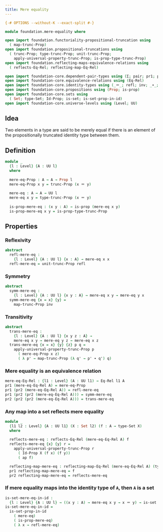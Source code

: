 ```yaml
---
title: Mere equality
---
```


```agda
{-# OPTIONS --without-K --exact-split #-}

module foundation.mere-equality where

open import foundation.functoriality-propositional-truncation using
  ( map-trunc-Prop)
open import foundation.propositional-truncations using
  ( trunc-Prop; type-trunc-Prop; unit-trunc-Prop;
    apply-universal-property-trunc-Prop; is-prop-type-trunc-Prop)
open import foundation.reflecting-maps-equivalence-relations using
  ( reflects-Eq-Rel; reflecting-map-Eq-Rel)

open import foundation-core.dependent-pair-types using (Σ; pair; pr1; pr2)
open import foundation-core.equivalence-relations using (Eq-Rel)
open import foundation-core.identity-types using (_＝_; refl; inv; _∙_; ap)
open import foundation-core.propositions using (Prop; is-prop)
open import foundation-core.sets using
  ( Set; type-Set; Id-Prop; is-set; is-set-prop-in-id)
open import foundation-core.universe-levels using (Level; UU)
```

## Idea

Two elements in a type are said to be merely equal if there is an element of the propositionally truncated identity type between them.

## Definition

```agda
module _
  {l : Level} {A : UU l}
  where
  
  mere-eq-Prop : A → A → Prop l
  mere-eq-Prop x y = trunc-Prop (x ＝ y)
  
  mere-eq : A → A → UU l
  mere-eq x y = type-trunc-Prop (x ＝ y)
  
  is-prop-mere-eq : (x y : A) → is-prop (mere-eq x y)
  is-prop-mere-eq x y = is-prop-type-trunc-Prop
```

## Properties

### Reflexivity

```agda
abstract
  refl-mere-eq :
    {l : Level} {A : UU l} {x : A} → mere-eq x x
  refl-mere-eq = unit-trunc-Prop refl
```

### Symmetry

```agda
abstract
  symm-mere-eq :
    {l : Level} {A : UU l} {x y : A} → mere-eq x y → mere-eq y x
  symm-mere-eq {x = x} {y} =
    map-trunc-Prop inv
```

### Transitivity

```agda
abstract
  trans-mere-eq :
    {l : Level} {A : UU l} {x y z : A} →
    mere-eq x y → mere-eq y z → mere-eq x z
  trans-mere-eq {x = x} {y} {z} p q =
    apply-universal-property-trunc-Prop p
      ( mere-eq-Prop x z)
      ( λ p' → map-trunc-Prop (λ q' → p' ∙ q') q)
```

### Mere equality is an equivalence relation

```agda
mere-eq-Eq-Rel : {l1 : Level} (A : UU l1) → Eq-Rel l1 A
pr1 (mere-eq-Eq-Rel A) = mere-eq-Prop
pr1 (pr2 (mere-eq-Eq-Rel A)) = refl-mere-eq
pr1 (pr2 (pr2 (mere-eq-Eq-Rel A))) = symm-mere-eq
pr2 (pr2 (pr2 (mere-eq-Eq-Rel A))) = trans-mere-eq
```

### Any map into a set reflects mere equality

```agda
module _
  {l1 l2 : Level} {A : UU l1} (X : Set l2) (f : A → type-Set X)
  where
  
  reflects-mere-eq : reflects-Eq-Rel (mere-eq-Eq-Rel A) f
  reflects-mere-eq {x} {y} r =
    apply-universal-property-trunc-Prop r
      ( Id-Prop X (f x) (f y))
      ( ap f)

  reflecting-map-mere-eq : reflecting-map-Eq-Rel (mere-eq-Eq-Rel A) (type-Set X)
  pr1 reflecting-map-mere-eq = f
  pr2 reflecting-map-mere-eq = reflects-mere-eq
```

### If mere equality maps into the identity type of `A`, then `A` is a set

```agda
is-set-mere-eq-in-id :
  {l : Level} {A : UU l} → ((x y : A) → mere-eq x y → x ＝ y) → is-set A
is-set-mere-eq-in-id =
  is-set-prop-in-id
    ( mere-eq)
    ( is-prop-mere-eq)
    ( λ x → refl-mere-eq)
```
